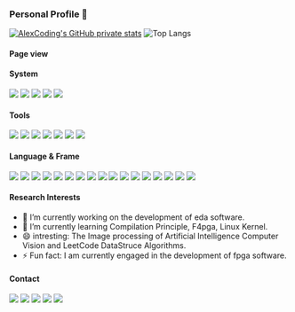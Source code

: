 <!--
**lgl1227/lgl1227** is a ✨ _special_ ✨ repository because its `README.md` (this file) appears on your GitHub profile.

Here are some ideas to get you started:

- 🔭 I’m currently working on ...
- 🌱 I’m currently learning ...
- 👯 I’m looking to collaborate on ...
- 🤔 I’m looking for help with ...
- 💬 Ask me about ...
- 📫 How to reach me: ...
- 😄 Pronouns: ...
- ⚡ Fun fact: ...
-->
### Personal Profile 👋

[![AlexCoding's GitHub private stats](https://github-readme-stats-lgl1227.vercel.app/api?username=lgl1227&show_icons=true&theme=radical&count_private=true)](https://github.com/lgl1227/github-readme-stats)
![Top Langs](https://github-readme-stats-lgl1227.vercel.app/api/top-langs/?username=lgl1227&layout=compact)


#### Page view

<!--
<img align='right' src="./zinv.gif" width="430">
-->
#### System

[![](https://img.shields.io/badge/Windows-11-0078D6?&logo=Windows&logoColor=ffffff)](https://www.microsoftstore.com.cn/software/windows)
[![](https://img.shields.io/badge/Redmi-K70-DF0D16?style=flat-square&logo=xiaomi&logoColor=ffffff)](https://www.xiaomi.com/)
[![](https://img.shields.io/badge/iOS-18.2-3DDC84?logo=Apple&logoColor=ffffff)](https://www.apple.com/)
[![](https://img.shields.io/badge/iPad-18.2-3DDC84?logo=Apple&logoColor=ffffff)](https://www.apple.com/)
[![](https://img.shields.io/badge/macOS-15-3DDC84?logo=apple&logoColor=ffffff)](https://www.apple.com/macos/)

#### Tools

[![](https://img.shields.io/badge/IntelliJ%20IDEA-2020.1.2-FE305E?logo=IntelliJ%20IDEA&logoColor=ffffff)](https://www.jetbrains.com/)
[![](https://img.shields.io/badge/PyCharm-2021.3.1-1BD88A?logo=PyCharm&logoColor=ffffff)](https://www.jetbrains.com/)
[![](https://img.shields.io/badge/Goland-2025.1-1BD88A?logo=Goland&logoColor=ffffff)](https://www.jetbrains.com/)
[![](https://img.shields.io/badge/Visual%20Studio%20Code-007ACC?style=flat-square&logo=visual-studio-code&logoColor=ffffff)](https://code.visualstudio.com/)
[![](https://img.shields.io/badge/Vim-019733?style=flat-square&logo=vim&logoColor=ffffff)](https://www.vim.org/)
[![](https://img.shields.io/badge/Microsoft%20Edge%20-%2086.0.622.5-366DBF?logo=Microsoft%20Edge&logoColor=ffffff)](https://www.microsoft.com/zh-cn/edge)
[![](https://img.shields.io/badge/Google%20Chrome%20-%2087.0.4280.88-4285F4?logo=Google-Chrome&logoColor=ffffff)](https://www.google.com/intl/zh-CN/chrome/)




#### Language & Frame
[![](https://img.shields.io/badge/-Linux-fcc624?style=flat-square&logo=linux&logoColor=white)](https://www.linuxfoundation.org/)
[![](https://img.shields.io/badge/-C++-A8B9CC?logo=Cplusplus&logoColor=white)]()
[![](https://img.shields.io/badge/-Python3-3776AB?logo=python&logoColor=ffffff)]()
[![](https://img.shields.io/badge/-Go-00ADD8?style=flat-square&logo=go&logoColor=white)](https://golang.org/)
[![](https://img.shields.io/badge/-Java-E34F26?style=flat-square&logo=java&logoColor=white)](https://www.oracle.com/java/)
[![](https://img.shields.io/badge/-MySQL-4479A1?logo=mysql&logoColor=white)]()
[![](https://img.shields.io/badge/-Redis-DC382D?style=flat-square&logo=redis&logoColor=white)](https://redis.io/)
[![](https://img.shields.io/badge/-Docker-2496ED?style=flat-square&logo=docker&logoColor=white)](https://www.docker.com/)
[![](https://img.shields.io/badge/-Kubernetes-326CE5?style=flat-square&logo=kubernetes&logoColor=white)](https://kubernetes.io/)
[![](https://img.shields.io/badge/-Django-092E20?style=flat-square&logo=django&logoColor=white)](https://www.djangoproject.com/)
[![](https://img.shields.io/badge/-Flask-000000?style=flat-square&logo=flask&logoColor=white)](https://flask.palletsprojects.com/)
[![](https://img.shields.io/badge/-HTML5-E34F26?logo=html5&logoColor=white)]()
[![](https://img.shields.io/badge/-JavaScript-F7DF1E?logo=javascript&logoColor=white)]()
[![](https://img.shields.io/badge/-CSS3-1572B6?logo=css3&logoColor=white)]()
[![](https://img.shields.io/badge/-Node.js-43853d?style=flat-square&logo=node.js&logoColor=ffffff)](https://nodejs.org/)
[![](https://img.shields.io/badge/-Git-F05032?logo=git&logoColor=white)]()
[![](https://img.shields.io/badge/-Typecho-4479A1?logo=typecho&logoColor=white)]()

#### Research Interests
 - 🔭 I’m currently working on the development of eda software.
 - 🌱 I’m currently learning Compilation Principle, F4pga, Linux Kernel.
 - 😄 intresting: The Image processing of Artificial Intelligence Computer Vision and LeetCode DataStruce Algorithms.
 - ⚡ Fun fact: I am currently engaged in the development of fpga software.

#### Contact

[![](https://img.shields.io/badge/-mail-007396?logo=Gmail&logoColor=ffffff)](mailto:lgl1227404395@126.com)
[![](https://img.shields.io/badge/-Zhihu-007396?logo=Zhihu&logoColor=ffffff)](https://www.zhihu.com/people/lgl1227)
[![](https://img.shields.io/badge/-CSDN-007396?logo=Blogger&logoColor=ffffff)](https://blog.csdn.net/oqzuser387215300?spm=1000.2115.3001.5343)
[![](https://img.shields.io/badge/-Bilibili-007396?logo=Bilibili&logoColor=ffffff)](https://space.bilibili.com/356364558)
[![](https://img.shields.io/badge/-Blog-007396?logo=appveyor&logoColor=ffffff)](https://lgl1227.github.io/)

<!--
<table>
    <tr>
    	<th>微信公众号</th>
    	<th>个人微信号</th>
		<th>个人qq号</th>
	</tr>
	<tr>
		<td><img src="publicaccount.png"></td>
		<td><img src="wechat.png"></td>
		<td><img src="qq.png"></td>
	</tr>
</table>
-->
